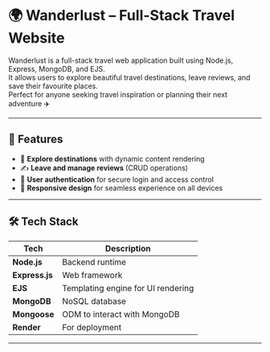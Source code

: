 # 🌍 Wanderlust – Full-Stack Travel Website

Wanderlust is a full-stack travel web application built using Node.js, Express, MongoDB, and EJS.  
It allows users to explore beautiful travel destinations, leave reviews, and save their favourite places.  
Perfect for anyone seeking travel inspiration or planning their next adventure ✈️

---

## 🚀 Features

- 🔎 **Explore destinations** with dynamic content rendering  
- ✍️ **Leave and manage reviews** (CRUD operations)  
- 🔐 **User authentication** for secure login and access control   
- 📱 **Responsive design** for seamless experience on all devices

---

## 🛠️ Tech Stack

| Tech           | Description                        |
|----------------|------------------------------------|
| **Node.js**    | Backend runtime                    |
| **Express.js** | Web framework                      |
| **EJS**        | Templating engine for UI rendering |
| **MongoDB**    | NoSQL database                     |
| **Mongoose**   | ODM to interact with MongoDB       |
| **Render**     | For deployment                     |

---


